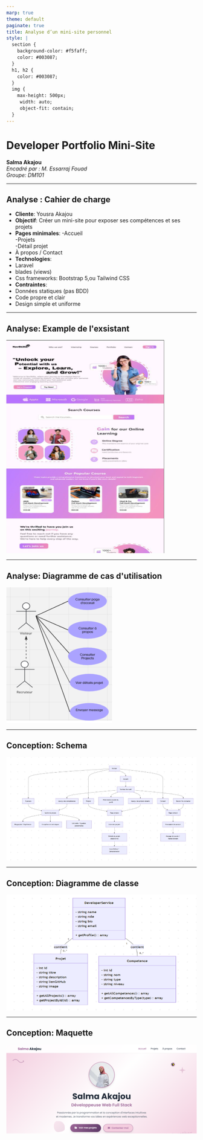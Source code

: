 ```yaml
---
marp: true
theme: default
paginate: true
title: Analyse d’un mini-site personnel
style: |
  section {
    background-color: #f5faff;
    color: #003087;
  }
  h1, h2 {
    color: #003087;
  }
  img {
    max-height: 500px;
     width: auto; 
     object-fit: contain;
  }
---
```


# Developer Portfolio Mini-Site
**Salma Akajou**  
*Encadré par : M. Essarraj Fouad*  
*Groupe: DM101*

---

## Analyse : Cahier de charge
- **Cliente**: 
Yousra Akajou
- **Objectif**: 
Créer un mini-site pour exposer ses compétences et ses projets 
- **Pages minimales**: -Accueil                                                                                     
-Projets                                                                                    
-Détail projet                                                                              
- À propos / Contact  
- **Technologies**: 
- Laravel                                                 
- blades (views)       
- Css frameworks: Bootstrap 5,ou Tailwind CSS
- **Contraintes**: 
 - Données statiques (pas BDD)                                                  
 - Code propre et clair                                                                     
 - Design simple et uniforme          


---

## Analyse: Example de l'exsistant

![Site inspirant](images/image1.png)

---

## Analyse: Diagramme de cas d'utilisation
![Diagramme de cas d'utilisation](images/image2.png)

---

## Conception: Schema

![Schema](images/image3.png)

---

## Conception: Diagramme de classe

![Diagramme de classe](images/image4.png)

---

## Conception: Maquette

![Maquette](images/image5.png)